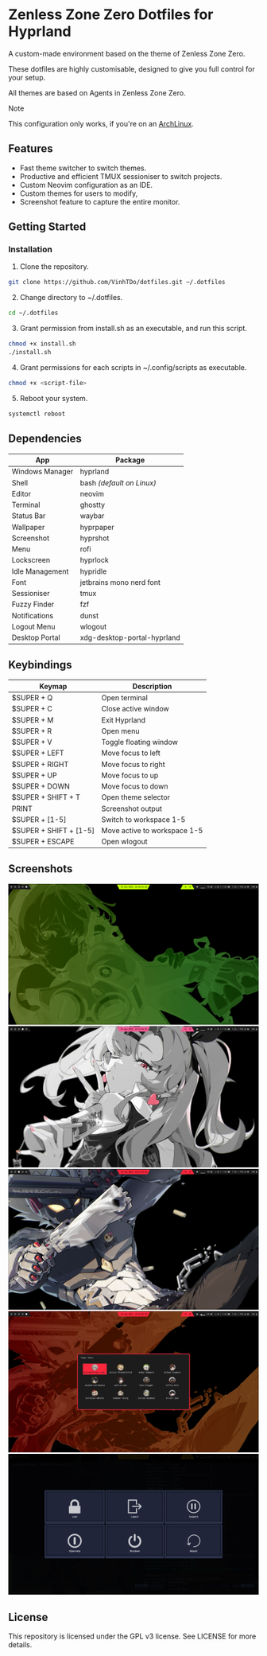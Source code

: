 # Zenless Zone Zero Dotfiles for Hyprland
A custom-made environment based on the theme of Zenless Zone Zero.

These dotfiles are highly customisable, designed to give you full control
for your setup.

All themes are based on Agents in Zenless Zone Zero.

> [!NOTE]
> This configuration only works, if you're on an [ArchLinux](https://archlinux.org/).

## Features
* Fast theme switcher to switch themes.
* Productive and efficient TMUX sessioniser to switch projects.
* Custom Neovim configuration as an IDE.
* Custom themes for users to modify,
* Screenshot feature to capture the entire monitor.

## Getting Started
### Installation
1. Clone the repository.
```sh
git clone https://github.com/VinhTDo/dotfiles.git ~/.dotfiles
```
2. Change directory to ~/.dotfiles.
```sh
cd ~/.dotfiles
```
3. Grant permission from install.sh as an executable, and run this script.
```sh
chmod +x install.sh
./install.sh
```
4. Grant permissions for each scripts in ~/.config/scripts as executable.
```sh
chmod +x <script-file>
```
5. Reboot your system.
```sh
systemctl reboot
```

## Dependencies
| App | Package |
| -------------- | --------------- |
| Windows Manager | hyprland |
| Shell | bash *(default on Linux)* |
| Editor | neovim |
| Terminal | ghostty |
| Status Bar | waybar |
| Wallpaper | hyprpaper |
| Screenshot | hyprshot |
| Menu | rofi |
| Lockscreen | hyprlock |
| Idle Management | hypridle |
| Font | jetbrains mono nerd font |
| Sessioniser | tmux |
| Fuzzy Finder | fzf |
| Notifications | dunst |
| Logout Menu | wlogout |
| Desktop Portal | xdg-desktop-portal-hyprland |

## Keybindings
| Keymap | Description |
| -------------- | --------------- |
| $SUPER + Q | Open terminal |
| $SUPER + C | Close active window |
| $SUPER + M | Exit Hyprland |
| $SUPER + R | Open menu |
| $SUPER + V | Toggle floating window |
| $SUPER + LEFT | Move focus to left |
| $SUPER + RIGHT | Move focus to right |
| $SUPER + UP | Move focus to up |
| $SUPER + DOWN | Move focus to down |
| $SUPER + SHIFT + T | Open theme selector |
| PRINT | Screenshot output |
| $SUPER + [1-5] | Switch to workspace 1-5 |
| $SUPER + SHIFT + [1-5] | Move active to workspace 1-5 |
| $SUPER + ESCAPE | Open wlogout |

## Screenshots
![Screenshot 01](./misc/screenshots/screenshot-01.png "screenshot-01.png")
![Screenshot 02](./misc/screenshots/screenshot-02.png "screenshot-02.png")
![Screenshot 03](./misc/screenshots/screenshot-03.png "screenshot-03.png")
![Screenshot 04](./misc/screenshots/screenshot-04.png "screenshot-04.png")
![Screenshot 05](./misc/screenshots/screenshot-05.png "screenshot-05.png")

## License
This repository is licensed under the GPL v3 license.
See LICENSE for more details.
